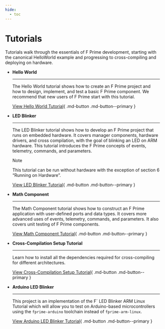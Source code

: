 ```yaml
---
hide:
  - toc
---
```


# Tutorials

Tutorials walk through the essentials of F Prime development, starting with the canonical HelloWorld example and progressing to cross-compiling and deploying on hardware.

<div class="grid cards" markdown>

-   <span class="card-title">__Hello World__</span>

    ---

    The Hello World tutorial shows how to create an F Prime project and how to design, implement, and test a basic F Prime component. We recommend that new users of F Prime start with this tutorial.

    [View Hello World Tutorial](../../tutorials-hello-world/docs/hello-world/){ .md-button .md-button--primary }

-   <span class="card-title">__LED Blinker__</span>

    ---

    The LED Blinker tutorial shows how to develop an F Prime project that runs on embedded hardware. It covers manager components, hardware drivers, and cross compilation, with the goal of blinking an LED on ARM hardware. This tutorial introduces the F Prime concepts of events, telemetry, commands, and parameters.

    > [!NOTE]
    > This tutorial can be run without hardware with the exception of section 6 “Running on Hardware”.

    [View LED Blinker Tutorial](../../tutorials-led-blinker/docs/led-blinker/){ .md-button .md-button--primary }

-   <span class="card-title">__Math Component__</span>

    ---

    The Math Component tutorial shows how to construct an F Prime application with user-defined ports and data types. It covers more advanced uses of events, telemetry, commands, and parameters. It also covers unit testing of F Prime components.

    [View Math Component Tutorial](../../tutorials-math-component/docs/math-component/){ .md-button .md-button--primary }

-   <span class="card-title">__Cross-Compilation Setup Tutorial__</span>

    ---

    Learn how to install all the dependencies required for cross-compiling for different architectures.

    [View Cross-Compilation Setup Tutorial](cross-compilation.md){ .md-button .md-button--primary }

-   <span class="card-title">__Arduino LED Blinker__</span>

    ---

    This project is an implementation of the F´ LED Blinker ARM Linux Tutorial which will allow you to test on Arduino-based microcontrollers using the `fprime-arduino` toolchain instead of `fprime-arm-linux`.

    [View Arduino LED Blinker Tutorial](../../tutorials-arduino-led-blinker/docs/arduino-led-blinker/){ .md-button .md-button--primary }


</div>